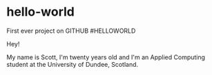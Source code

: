# hello-world
First ever project on GITHUB #HELLOWORLD

Hey!

My name is Scott, I'm twenty years old and I'm an Applied Computing student at the University of Dundee, Scotland.
